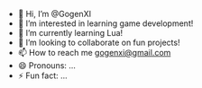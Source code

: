 - 👋 Hi, I’m @GogenXI
- 👀 I’m interested in learning game development!
- 🌱 I’m currently learning Lua!
- 💞️ I’m looking to collaborate on fun projects!
- 📫 How to reach me gogenxi@gmail.com
- 😄 Pronouns: ...
- ⚡ Fun fact: ...

<!---
GogenXI/GogenXI is a ✨ special ✨ repository because its `README.md` (this file) appears on your GitHub profile.
You can click the Preview link to take a look at your changes.
--->
